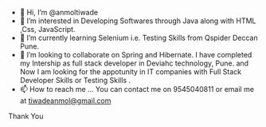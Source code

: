 - 👋 Hi, I’m @anmoltiwade
- 👀 I’m interested in Developing Softwares through Java along with HTML ,Css, JavaScript.
- 🌱 I’m currently learning Selenium i.e. Testing Skills from Qspider Deccan Pune.
- 💞️ I’m looking to collaborate on Spring and Hibernate.
I have completed my Intership as full stack developer in Deviahc technology, Pune. and Now
I am looking for the appotunity in IT companies with Full Stack Developer Skills or Testing Skills .
- 📫 How to reach me ...
    You can contact me on 9545040811 or
    email me at tiwadeanmol@gmail.com



Thank You

